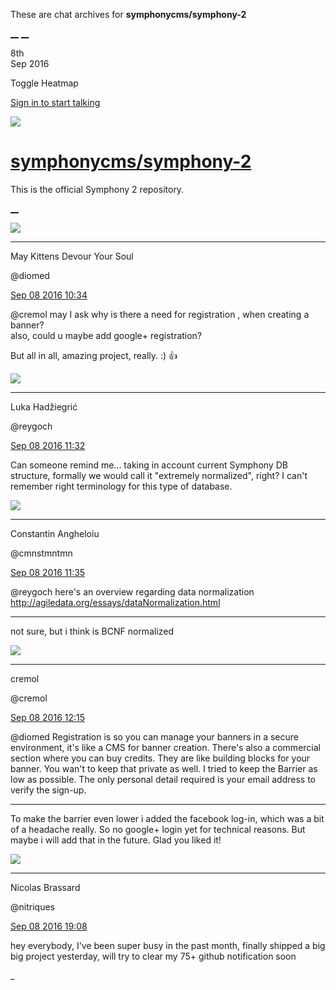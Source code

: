 These are chat archives for **symphonycms/symphony-2**

[__](/symphonycms/symphony-2/archives/2016/09/09)
[__](/symphonycms/symphony-2/archives/2016/09/07)

8th  
Sep 2016

Toggle Heatmap

[Sign in to start talking](/login?action=login&button=archive-login)

![](https://avatars-02.gitter.im/group/iv/3/57542c45c43b8c601977197e?s=48)

#  [symphonycms/symphony-2](/symphonycms/symphony-2)

This is the official Symphony 2 repository.

[ __ ](/orgs/symphonycms/rooms "More symphonycms rooms" )

![](https://avatars1.githubusercontent.com/u/72777?v=3&s=30)

__ __

May Kittens Devour Your Soul

@diomed

[Sep 08 2016
10:34](https://gitter.im/symphonycms/symphony-2?at=57d13ea968f483b41caf6cef ""
)

@cremol may I ask why is there a need for registration , when creating a
banner?  
also, could u maybe add google+ registration?

But all in all, amazing project, really. :) :+1:

![](https://avatars2.githubusercontent.com/u/8524934?v=3&s=30)

__ __

Luka Hadžiegrić

@reygoch

[Sep 08 2016
11:32](https://gitter.im/symphonycms/symphony-2?at=57d14c5c68f483b41caf975e ""
)

Can someone remind me... taking in account current Symphony DB structure,
formally we would call it "extremely normalized", right? I can't remember
right terminology for this type of database.

![](https://avatars1.githubusercontent.com/u/2312755?v=3&s=30)

__ __

Constantin Angheloiu

@cmnstmntmn

[Sep 08 2016
11:35](https://gitter.im/symphonycms/symphony-2?at=57d14cfafe284f6c3033d0f4 ""
)

@reygoch here's an overview regarding data normalization
<http://agiledata.org/essays/dataNormalization.html>

__ __

not sure, but i think is BCNF normalized

![](https://avatars2.githubusercontent.com/u/804918?v=3&s=30)

__ __

cremol

@cremol

[Sep 08 2016
12:15](https://gitter.im/symphonycms/symphony-2?at=57d1564ccdbf820f7fa85a96 ""
)

@diomed Registration is so you can manage your banners in a secure
environment, it's like a CMS for banner creation. There's also a commercial
section where you can buy credits. They are like building blocks for your
banner. You wan't to keep that private as well. I tried to keep the Barrier as
low as possible. The only personal detail required is your email address to
verify the sign-up.

__ __

To make the barrier even lower i added the facebook log-in, which was a bit of
a headache really. So no google+ login yet for technical reasons. But maybe i
will add that in the future. Glad you liked it!

![](https://avatars1.githubusercontent.com/u/771169?v=3&s=30)

__ __

Nicolas Brassard

@nitriques

[Sep 08 2016
19:08](https://gitter.im/symphonycms/symphony-2?at=57d1b74668f483b41cb1229a ""
)

hey everybody, I've been super busy in the past month, finally shipped a big
big project yesterday, will try to clear my 75+ github notification soon

_

